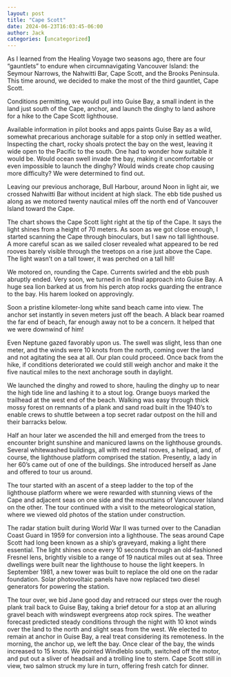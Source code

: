 ```yaml
---
layout: post
title: "Cape Scott"
date: 2024-06-23T16:03:45-06:00
author: Jack
categories: [uncategorized]
---
```


<!-- IMAGE PLACEHOLDER
Original URL: http://windleblo.com/wp-content/uploads/2024/06/PHOTO-2024-06-19-21-26-21-1-1024x1024.jpg
Filename: PHOTO-2024-06-19-21-26-21-1-1024x1024.jpg
Date path: 2024/06/PHOTO-2024-06-19-21-26-21-1-1024x1024.jpg
Caption: Guise Bay
Instructions: Replace this comment with actual image upload
-->

As I learned from the Healing Voyage two seasons ago, there are four “gauntlets” to endure when circumnavigating Vancouver Island: the Seymour Narrows, the Nahwitti Bar, Cape Scott, and the Brooks Peninsula. This time around, we decided to make the most of the third gauntlet, Cape Scott.

Conditions permitting, we would pull into Guise Bay, a small indent in the land just south of the Cape, anchor, and launch the dinghy to land ashore for a hike to the Cape Scott lighthouse.

Available information in pilot books and apps paints Guise Bay as a wild, somewhat precarious anchorage suitable for a stop only in settled weather. Inspecting the chart, rocky shoals protect the bay on the west, leaving it wide open to the Pacific to the south. One had to wonder how suitable it would be. Would ocean swell invade the bay, making it uncomfortable or even impossible to launch the dinghy? Would winds create chop causing more difficulty? We were determined to find out.

Leaving our previous anchorage, Bull Harbour, around Noon in light air, we crossed Nahwitti Bar without incident at high slack. The ebb tide pushed us along as we motored twenty nautical miles off the north end of Vancouver Island toward the Cape.

<!-- IMAGE PLACEHOLDER
Original URL: http://windleblo.com/wp-content/uploads/2024/06/PHOTO-2024-06-19-21-26-23-1024x1024.jpg
Filename: PHOTO-2024-06-19-21-26-23-1024x1024.jpg
Date path: 2024/06/PHOTO-2024-06-19-21-26-23-1024x1024.jpg
Caption: Happy to be ashore
Instructions: Replace this comment with actual image upload
-->

The chart shows the Cape Scott light right at the tip of the Cape. It says the light shines from a height of 70 meters. As soon as we got close enough, I started scanning the Cape through binoculars, but I saw no tall lighthouse. A more careful scan as we sailed closer revealed what appeared to be red rooves barely visible through the treetops on a rise just above the Cape. The light wasn’t on a tall tower, it was perched on a tall hill!

We motored on, rounding the Cape. Currents swirled and the ebb push abruptly ended. Very soon, we turned in on final approach into Guise Bay. A huge sea lion barked at us from his perch atop rocks guarding the entrance to the bay. His harem looked on approvingly.

Soon a pristine kilometer-long white sand beach came into view. The anchor set instantly in seven meters just off the beach. A black bear roamed the far end of beach, far enough away not to be a concern. It helped that we were downwind of him!

Even Neptune gazed favorably upon us. The swell was slight, less than one meter, and the winds were 10 knots from the north, coming over the land and not agitating the sea at all. Our plan could proceed. Once back from the hike, if conditions deteriorated we could still weigh anchor and make it the five nautical miles to the next anchorage south in daylight.

<!-- IMAGE PLACEHOLDER
Original URL: http://windleblo.com/wp-content/uploads/2024/06/PHOTO-2024-06-19-21-26-22-3-1024x955.jpg
Filename: PHOTO-2024-06-19-21-26-22-3-1024x955.jpg
Date path: 2024/06/PHOTO-2024-06-19-21-26-22-3-1024x955.jpg
Caption: Windswept beach
Instructions: Replace this comment with actual image upload
-->

We launched the dinghy and rowed to shore, hauling the dinghy up to near the high tide line and lashing it to a stout log. Orange buoys marked the trailhead at the west end of the beach. Walking was easy through thick mossy forest on remnants of a plank and sand road built in the 1940’s to enable crews to shuttle between a top secret radar outpost on the hill and their barracks below.

Half an hour later we ascended the hill and emerged from the trees to encounter bright sunshine and manicured lawns on the lighthouse grounds. Several whitewashed buildings, all with red metal rooves, a helipad, and, of course, the lighthouse platform comprised the station. Presently, a lady in her 60’s came out of one of the buildings. She introduced herself as Jane and offered to tour us around.

<!-- IMAGE PLACEHOLDER
Original URL: http://windleblo.com/wp-content/uploads/2024/06/PHOTO-2024-06-19-21-26-22-1-1024x1024.jpg
Filename: PHOTO-2024-06-19-21-26-22-1-1024x1024.jpg
Date path: 2024/06/PHOTO-2024-06-19-21-26-22-1-1024x1024.jpg
Caption: Atop the light
Instructions: Replace this comment with actual image upload
-->

The tour started with an ascent of a steep ladder to the top of the lighthouse platform where we were rewarded with stunning views of the Cape and adjacent seas on one side and the mountains of Vancouver Island on the other. The tour continued with a visit to the meteorological station, where we viewed old photos of the station under construction.

The radar station built during World War II was turned over to the Canadian Coast Guard in 1959 for conversion into a lighthouse. The seas around Cape Scott had long been known as a ship’s graveyard, making a light there essential. The light shines once every 10 seconds through an old-fashioned Fresnel lens, brightly visible to a range of 19 nautical miles out at sea. Three dwellings were built near the lighthouse to house the light keepers. In September 1981, a new tower was built to replace the old one on the radar foundation. Solar photovoltaic panels have now replaced two diesel generators for powering the station.

<!-- IMAGE PLACEHOLDER
Original URL: http://windleblo.com/wp-content/uploads/2024/06/20240620_115637-1024x1024.jpg
Filename: 20240620_115637-1024x1024.jpg
Date path: 2024/06/20240620_115637-1024x1024.jpg
Caption: Fresh catch
Instructions: Replace this comment with actual image upload
-->

The tour over, we bid Jane good day and retraced our steps over the rough plank trail back to Guise Bay, taking a brief detour for a stop at an alluring gravel beach with windswept evergreens atop rock spires. The weather forecast predicted steady conditions through the night with 10 knot winds over the land to the north and slight seas from the west. We elected to remain at anchor in Guise Bay, a real treat considering its remoteness. In the morning, the anchor up, we left the bay. Once clear of the bay, the winds increased to 15 knots. We pointed Windleblo south, switched off the motor, and put out a sliver of headsail and a trolling line to stern. Cape Scott still in view, two salmon struck my lure in turn, offering fresh catch for dinner.